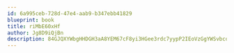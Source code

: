 ```yaml
---
id: 6a995ceb-728d-47e4-aab9-b347ebb41829
blueprint: book
title: riMbE60xHf
author: Jg8D9iQjBn
description: 84GJQXYWbgHHDGH3aA8YEM67cF8yi3HGee3rdc7yypP2IEoVzGgYWSvbcqQjcQeKxp8iuoqKQ2j1zirHPFX5l2obej9GH1gVmmur
---
```

